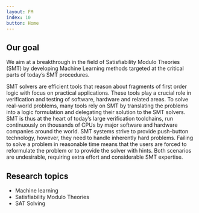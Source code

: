 ```yaml
---
layout: FM
index: 10
button: Home
---
```


## Our goal

We aim at a breakthrough in the field of Satisfiability Modulo Theories (SMT) by developing Machine Learning methods targeted at the critical parts of today’s SMT procedures.

SMT solvers are efficient tools that reason about fragments of first order logic with focus on practical applications. These tools play a crucial role in verification and testing of software, hardware and related areas. To solve real-world problems, many tools rely on SMT by translating the problems into a logic formulation and delegating their solution to the SMT solvers. SMT is thus at the heart of today’s large verification toolchains, run continuously on thousands of CPUs by major software and hardware companies around the world. SMT systems strive to provide push-button technology, however, they need to handle inherently hard problems. Failing to solve a problem in reasonable time means that the users are forced to reformulate the problem or to provide the solver with hints. Both scenarios are undesirable, requiring extra effort and considerable SMT expertise.

## Research topics

+ Machine learning
+ Satisfiability Modulo Theories
+ SAT Solving



